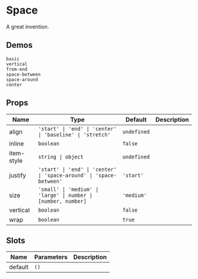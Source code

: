 # Space

A great invention.

## Demos

```demo
basic
vertical
from-end
space-between
space-around
center
```

## Props

| Name | Type | Default | Description |
| --- | --- | --- | --- |
| align | `'start' \| 'end' \| 'center' \| 'baseline' \| 'stretch'` | `undefined` |  |
| inline | `boolean` | `false` |  |
| item-style | `string \| object` | `undefined` |  |
| justify | `'start' \| 'end' \| 'center' \| 'space-around' \| 'space-between'` | `'start'` |  |
| size | `'small' \| 'medium' \| 'large' \| number \| [number, number]` | `'medium'` |  |
| vertical | `boolean` | `false` |  |
| wrap | `boolean` | `true` |  |

## Slots

| Name    | Parameters | Description |
| ------- | ---------- | ----------- |
| default | `()`       |             |

